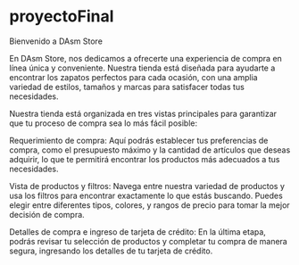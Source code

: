 # proyectoFinal
Bienvenido a DAsm Store

En DAsm Store, nos dedicamos a ofrecerte una experiencia de compra en línea única y conveniente. Nuestra tienda está diseñada para ayudarte a encontrar los zapatos perfectos para cada ocasión, con una amplia variedad de estilos, tamaños y marcas para satisfacer todas tus necesidades.

Nuestra tienda está organizada en tres vistas principales para garantizar que tu proceso de compra sea lo más fácil posible:

Requerimiento de compra: Aquí podrás establecer tus preferencias de compra, como el presupuesto máximo y la cantidad de artículos que deseas adquirir, lo que te permitirá encontrar los productos más adecuados a tus necesidades.

Vista de productos y filtros: Navega entre nuestra variedad de productos y usa los filtros para encontrar exactamente lo que estás buscando. Puedes elegir entre diferentes tipos, colores, y rangos de precio para tomar la mejor decisión de compra.

Detalles de compra e ingreso de tarjeta de crédito: En la última etapa, podrás revisar tu selección de productos y completar tu compra de manera segura, ingresando los detalles de tu tarjeta de crédito.


